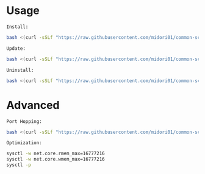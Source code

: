 # Usage
`Install:`
```bash
bash <(curl -sSLf "https://raw.githubusercontent.com/midori01/common-scripts/main/hysteria/install.sh")
```
`Update:`
```bash
bash <(curl -sSLf "https://raw.githubusercontent.com/midori01/common-scripts/main/hysteria/install.sh") update
```
`Uninstall:`
```bash
bash <(curl -sSLf "https://raw.githubusercontent.com/midori01/common-scripts/main/hysteria/install.sh") uninstall
```

# Advanced
`Port Hopping:`
```bash
bash <(curl -sSLf "https://raw.githubusercontent.com/midori01/common-scripts/main/hysteria/install.sh") hopping
```
`Optimization:`
```bash
sysctl -w net.core.rmem_max=16777216
sysctl -w net.core.wmem_max=16777216
sysctl -p
```

